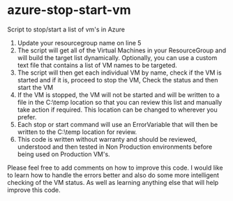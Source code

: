 # azure-stop-start-vm

Script to stop/start a list of vm's in Azure

1. Update your resourcegroup name on line 5
2. The script will get all of the Virtual Machines in your ResourceGroup and will build the target list dynamically. Optionally, you can use a custom text file  that contains a list of VM names to be targeted.
3. The script will then get each individual VM by name, check if the VM is started and if it is, proceed to stop the VM, Check the status and then start the VM
4. If the VM is stopped, the VM will not be started and will be written to a file in the C:\temp location so that you can review this list and manually take action if required. This location can be changed to wherever you prefer.
5. Each stop or start command will use an ErrorVariable that will then be written to the C:\temp location for review.
6. This code is written without warranty and should be reviewed, understood and then tested in Non Production environments before being used on Production VM's.

Please feel free to add comments on how to improve this code. I would like to learn how to handle the errors better and also do some more intelligent checking of the VM status. As well as learning anything else that will help improve this code.
